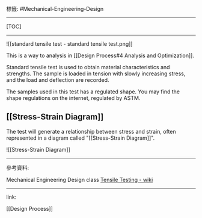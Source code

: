 標籤: #Mechanical-Engineering-Design 

---

[TOC]

---

![[standard tensile test - standard tensile test.png]]

This is a way to analysis in [[Design Process#4 Analysis and Optimization]].

Standard tensile test is used to obtain material characteristics and strengths. The sample is loaded in tension with slowly increasing stress, and the load and deflection are recorded.

The samples used in this test has a regulated shape. You may find the shape regulations on the internet, regulated by ASTM.

## [[Stress-Strain Diagram]]

The test will generate a relationship between stress and strain, often represented in a diagram called "[[Stress-Strain Diagram]]".

![[Stress-Strain Diagram]]

---

參考資料:

Mechanical Engineering Design class
[Tensile Testing - wiki](https://en.wikipedia.org/wiki/Tensile_testing)

---

link:

[[Design Process]]